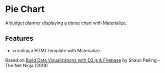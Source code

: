 # Pie Chart

A budget planner displaying a donut chart with Materialize.

<!-- <p align="center">
        <img src="screenshot.png">
</p> -->

## Features

- creating a HTML template with Materialize.

Based on [Build Data Visualizations with D3.js & Firebase](https://www.udemy.com/course/build-data-uis-with-d3-firebase/) by Shaun Pelling - The Net Ninja (2019)

